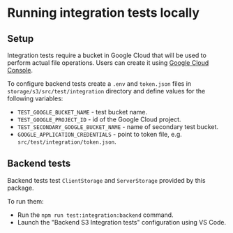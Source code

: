 # Running integration tests locally

## Setup

Integration tests require a bucket in Google Cloud that will be used to perform actual file operations. Users can create it using [Google Cloud Console](https://https://console.cloud.google.com//).

To configure backend tests create a `.env` and `token.json` files in `storage/s3/src/test/integration` directory and define values for the following variables:

- `TEST_GOOGLE_BUCKET_NAME` - test bucket name.
- `TEST_GOOGLE_PROJECT_ID` - id of the Google Cloud project.
- `TEST_SECONDARY_GOOGLE_BUCKET_NAME` - name of secondary test bucket.
- `GOOGLE_APPLICATION_CREDENTIALS` - point to token file, e.g. `src/test/integration/token.json`.

## Backend tests

Backend tests test `ClientStorage` and `ServerStorage` provided by this package.

To run them:

- Run the `npm run test:integration:backend` command.
- Launch the "Backend S3 Integration tests" configuration using VS Code.
